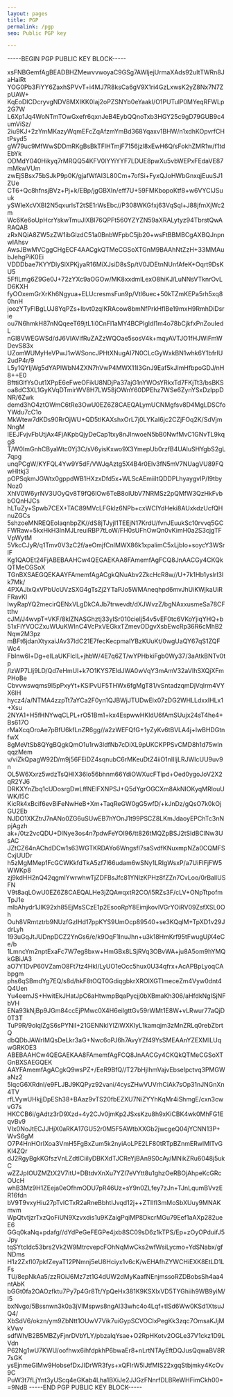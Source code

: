 ```yaml
---
layout: pages
title: PGP
permalink: /pgp
seo: Public PGP key

---
```


-----BEGIN PGP PUBLIC KEY BLOCK-----

xsFNBGemfAgBEADBHZMewvvwoyaC9GSg7AWljejUrmaXAds92uItTWRn8JaHaiRt
YOG0Pb3FiYY6ZaxhSPVvT+i4MJ7R8ksCa6gV9X1ri4GzLxwsK2yZ8Nx7N7ZpUAW+
KqEoDICDcryvgNDV8MXIKK0Iaj2oPZSNYb0eYaakI/O1PUTulP0MYeqRFWLp2G7W
L6Xp1Jq4WoNTmTOwGxefr6qxnJeB4EybQQnoTxb3HGY25c9gD79GUB9c4umViSz/
2iu9KJ+2zYmMKazyWqmEFcZqAfzmYmBd368Yqaxv1BHW/n1xdhKOpvrfCHtPsyd5
gW79uc9MfWwSDDmRKgBsBkTFlHTmjF7156jzl8xEwH6Q/sFokhZMR1w/f1tdEbYk
ODMdY040Hikyq7rMRQQ54KFV0lYYiYYF7LDUE8pwXu5vbWEPxFEdaVE87mMkwVUm
zwEjSBsx75bSJkP9p0K/gjafWfAI3L80Cm+7ofSi+FyxQJoHWbGnxqjEuuSJ1ZUe
CT6+Qc8hfnsjBVz+Pj+k/EBp/jgGBXIn/eff7U+59FMKbopoKtf8+w6VYCIJSuuk
ySWleXcVXBI2N5qxurlsT2tSE1rWsEbc//P308WKGfxj63VqSql+J88jfmXjWc2m
Wc6Ke6oUpHcrYskwTmuJlXBl76QPFt560YZYZN59aXRALytyz94TbrstQwARAQAB
zRxNQiA8ZW5zZW1ibGlzdC51a0BnbWFpbC5jb20+wsFtBBMBCgAXBQJnpnwIAhsv
AwsJBwMVCggCHgECF4AACgkQTMeCGSoXTGnM9BAAhNtZzH+33MMAubJehgPiK0Ei
VDDDbae7KYYDlySlXPKjyaR16MiXJsiD8sSp/tV0JDEtnNUnfAfeK+Oqrt9DsKU5
5FflLmg6Z9Ge0J+72zYXc9aOGOw/MK8xxdmlLexO8hiKJ/LuNNsVTknrOvLD6KXH
fyOOxemGrXrKh6Ngyua+ELUcresmsFun9p/Vtl6uec+50kTZmKEPa5rh5xq80hnH
joozYTyFlBgLUJ8YqPZs+lbvt0zqIKRAcow8bmNfPrkHfIBe19mxH9RmhDiDsrie
ou7N6hmkH87nNQqeeT69jtL1i0CnFl1aMY4BCPlgIdI1m4o78bCjkfxPnZouIedL
nGl8VWEGWSd/dJ6VIAVifRuZAZzWQOae5sosV4k+mqyAVTJO1fHJWiFmWDevS83x
UZomWUMyHeVPwJ1wWSoncJPHtXNugAI7N0CLcGyWxkBN1whk6Y1bfrIU2udP4r/9
L5y1QYIjWg5dYAPlWbN4ZXN7hVwP4MWX11I3GnJ9Eaf5kJImHfbpoGDJ/nH8++E0
BfttiGlfYsOut1XPpE6eFweOFikU8NDjPa37ajG1nYWOsYRkxTd7FKjTt3/bsBKS
oa8dC3XL1GyKVqDTmirWV8H7LW58jOWnY60DPEhz7WSe6ZynYSxDzlppDNR/6Zwk
demd3hO4ztOWmC6tRe3OwU0EZ6Z8CAEQALymUCNMgfsv8D4MgLDSCfoYWdu7cC1o
MkWtew7dKDs90RrOjWU+QD5tIKAXshxOrL7j0LYKaI6jc2CZjFOq2K/SdVjmNngM
IEEJFvjvFbUtjAx4FjAKpbQjyDeCap1txy8nJInwoeN5bB0NwfMvC1GNvTL9kqg8
T/W0ImGnhCByaWtc0Yj3C/sV6yisKxwo9X3YmepUb0rzfB4UAluSHYgbS2gL7qpg
unqPCgW/KYFQL4Yw9Y5dF/VWJqAztg5X4B4r0Elv3fN5mV7NUagVU89FQwHItkj3
pOPSqkmJGWtx0gppdWB1HXzxDfd5x+WLScAEmiiItQDDPLhyaygvIP/I9tbyNoz0
XhlV0W6yrNV3UOyQv8T9fQ6lOw6TeB8oIUbV7NRMSz2pQMfW3QzHkFvbbOQnHJCs
hLTuZy+Spwb7CEX+TAC89MVcLFGklz6NPb+cxWClYdHeki8AUxkdzUcfQHnuZGCs
5shzoeMNREQEoIaqnbpZK//dS8jTJyjI1TEEjN17KrdU/fvnJEuukSc10rvvq5GC
FWRaw+5kxHkH3InMJLreuiRBP7tLoW/FH0sUFhOwQn0vKimH0a2S3cjgTFVpWytM
5VkcCJyR/q1Tmv0V3zC2f/aeOmjfCnlMWX86k1xpalimC5xLjbIo+soycY3WSrIF
Kg1QAOEt24FjABEBAAHCw4QEGAEKAA8FAmemfAgFCQ8JnAACGy4CKQkQTMeCGSoX
TGnBXSAEGQEKAAYFAmemfAgACgkQNuAbv2ZkcHcR8w//U+7k1Hb1yslrI3Ik7Mk/
4PXAJlxQxVPbUcUVzSXG4gTsZj2YTaPJo5WMAneqhpd6mvJhUiKWjkaUiRFRavKI
lwyRapYQ2mecirQENxVLgDkCAJb7trwevdt/dXJWvzZ/bgNAxxusmeSa78CFtthv
cJM/J4wvpT+VKF/8klZNASGhztj33yISr010cieIj54v5vEF0tc6VKoYjiqYHQ+b
51xFiYVOCZxuWUuKWInC4VcPxVEGkxTZmevODgvXsbEwcRp36R6cMhB2Nqw2M3pz
mBFt6jdanXtyxaiJAv37IdC21E7fecKecpmaIYBzKUuKt/0wgUaQY67qS1ZQFWc4
FbInw6l+Dg+eILaUKFlcIL+jhbW/4E7q6ZT/wYPHbkiFgb0Wy37/3aAtkBNTv0tp
/lzWP7LIj9LD/Qd7eHmUI+k7O1KYS7EIdJWA0wVqY3mAmV32aVIhSXQjXFmPHoBe
Cbvvwswqms9I5pPxyYt+KSlPvUF5THWx6fgMgT81/vSntadzqmDjVqlrm4VYX6lH
hycz4/a/NTMA4zzpTt7aYCa2F0yn1QJBWjJTUDwElx07zDG2WHLLdxxlHLx1+Xsu
2NYA1+H5fHNYwqCLPL+rO51Bm1+kx4EspwwHKldU6fAmSUujx24sT4he4+Bs617O
rMaXcqOroAe7pBfU6kfLnZR6gg//a2zWEFQfG+1yZyKv6tBVLA4j+IwBHDGtnfwX
8gMeVtSb8QYgBQgkQmO1u1rw3ldfNb7cDiXL9pUKCKPPSvCMD8h1d75wInqqzMem
v/viZkQpagW92D/m9j56FEiDZ4sqnubC6rMKeuDtZ4iiO1nIIIjLRJWIcUU9uv9n
OL5W6Xxrz5wdzTsQHIX36Io56bhnm66YdiOWXucFTipd+Oed0ygoJoV2X2qR2YJ6
DRKXYnZbq1cUDosrgDwLffNElFXNPSJ+Q5dYgrOGCXm8AkNIOKyqMRlouUWK/l5C
KicRk4xBcif6evBiFeNwHeB+Xm+TaqReGW0gG5wfD/+kJnDz/gQsO7k0kOjGU2Eb
NJDO1XKZtrJ7nANo0ZG6uSUwEB7hYOnJ1t99PSCZ8LKmJdaoyEPChTc3nNpjAgzh
ak+/0tz2vcQDU+DlNye3os4n7pdwFeYOI96/tt826tMQZpBSJ2tSldBClNw3UsAC
JZtCZ64nAChdDCw1s63WGTKRDAYo6Wngsfl7saSvdfKNuxmpNZa0CQMFSCxjUUDr
h5zMgMMep1FcGCWKkfdTkA5zf7l66udam6wSNy1LRIgWsxP/a7UiFIFjFW5WWKp8
zj9kdHH2nQ42qgmIYwrwhwTjZDFBsJfc81YNlzKPHz8fZZn7CvLoo/0rBallUSFN
V9t8aqLOwU0EZ6Z8CAEQALHe3jZQAwqxtR2CO/i5RZs3F/cLV+ONpTtpofmTpJ1e
mlbAhydr1JIK92xh85EjMsSCzE1p2EsooRpY8EimjkovlVGrYOiRV09ZsfXSL0Oh
Ouh8VRmtztrb9NUzfGzIHd17ppKYS9UmOcp89540+se3KQqlM+TpXD1v29JdrLyh
193uGqJtJUDnpDCZ2YnGs6/e/k9OqF1InuJhn+u3k18HmKrf95tFwugUjX4eCe/b
1LmncYm2nptExaFc7W7eg8bxw+HmGBx8LSjRVq3OBvWA+ju8A5om9hYMQkGBiJA3
aO7Y1DvP60VZamO8Ft7tz4HkI/LyUO1eOcc5hux0U34qfrx+AcAPBpLyoqCAbpgm
phs6qSBmdYg7EQ/s8d/hkF8tOQT0GdiqgbkrXROlXGTlmeceZm4Vyw0dnt4Q4Uen
Yu4eemJS+HwitEkJHatJpC6aHtwmpBqaPycjj0bXBmaKh306/aHfdkNgISjNFbVH
ENa93kNjBp9JGm84ccEjPMwc0X4H6eilgttGv59rWMt1E8W+vLRwur77aQjD0T3T
TuP9R/9oIqlZgS6sPYNiI+21GENNkIYlZiWXKIyL1kamqjm3zMnZRLq0rebZbrtQ
dbQDbJAWrIMQsDeLkr3aG+Nwc6oPJ6h7AvyYZf49YsSMEAAnYZEXMILUqwGRKOE3
ABEBAAHCw4QEGAEKAA8FAmemfAgFCQ8JnAACGy4CKQkQTMeCGSoXTGnBXSAEGQEK
AAYFAmemfAgACgkQ9wsPZ+/EeR9BfQ//T27bHjIhmVajvEbseIpctvq3PMGWaNz2
5lqcG6XRdnI/e9FLJBJ9KQPyz92vani/4cysZHwVUVrhCiAk7sOp31nJNGnXn4TV
rfLVywUHkjjDpESh38+BAaz9vTS20fbEZXU7NiZYYhKqMr4iShmgE/cxn3cwvG7s
HKCCB6i/gAdtz3rD9Xzd+4y2CJv0jmKp2JSxsKzu8h9xKiCBK4wk0MhFG1EqvBv9
VIx0NoJtECJJHjX0aRKA17GU52r0M5F5AWtbXXGb2jwcgeQ04jYCNN13P+WvS6gM
O7P4HnHOrIXoa3VmH5FgBxZum5k2nyiAoLPE2LF80tRTpBZnmERwlMITvGKl4ZQr
dJ2RgyBgkKGfszVnLZdtICiiIyDBKXdTJCReYjBAn9S0cAy/MNikZRu6048j5ukC
wZZJpIOUZMZtX2V7itU+DBtdvXnXu7YZI7eVYtt8u1ghzOeRBOjAhpeKcGRcOUcH
whB3Mz9H1ZEeja0eOfhmODU7pR46Uz+sY9n0ZLfey7zJn+TJnLqumBVvzER16fdn
bV9T9vxyHiu27pTvlCTxR2aRneBbhtIJvqd12j++ZTIIfI3mMoSbXUuy9MNAKmvm
WpQtvtjzrTxzQoFiUN9Xzvxdis1u9KZaigPqiMP8DkcrMGu79Eef1aAXp282ueE6
GGq0kaNq+pdafg//dYdPeGeFEGPe4jxb8SC09sD6z1kTPS/Ep+zOyOPduifJ5Jpy
tqSYtcIdc53brs2Vk2W9MtrcvepcFOhNqMwCks2wfWsiLycmo+YdSNabx/gfNDms
H1z2Zxfl07pkfZeyaT12PNmnj5eU8Hciyx1v6cK/wEHAfhZYWCHiEXK8EtLD1LFs
TU/8epNkAa5/zzROiJ6Mz7zt1G4dUW2dMyKaafNEnjmssoRZDBobsSh4aa4ntAbK
bGGt0fa2OAOzfktu7Py7p4Gr8Tt/YpQeHx381K9KSXlxVD5TYGhiih9WB9yiM/I5
bxNvgo/5Bssnwn3k0a3jVlMspws8ngAl33whc4o4Lqf+tlSd6Ww0KSd1XtsuJQ4/
XbSdV6/okzn/ym9ZbNtt1OUwV7Vik7uiGypSCVOClxPegKk3zqc7OmsaKJjMkVwv
sdfWh/B2B5MBZyFjnrDVbYLY/pbzalqYsae+O2RpHKotv2OGLe37V1ckz1D9LVdn
P62Ng1wU7KWU/oofhwx6ihfdpkhP6bwaEr8+nLrtNTAyEftDQJusQqwaBV8R7sGK
ysEjnmeGlMw9HobsefDxJIDrWR3fys+xQFlrW5lJtfMIS22xgqStbjmky4KcOv9C
PuW3t7fLjYnt3yUScq4eGKab4Lha1BXiJe2JJGzFNnrfDLBReWHFimCkh00=
=9NdB
-----END PGP PUBLIC KEY BLOCK-----


